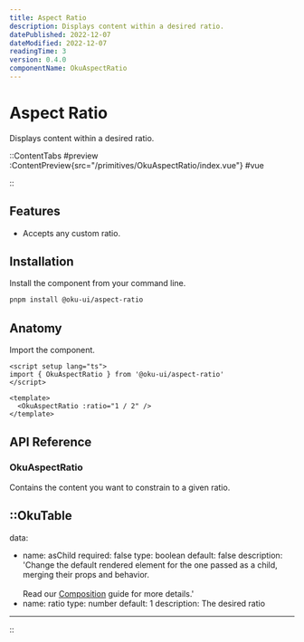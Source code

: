 ```yaml
---
title: Aspect Ratio
description: Displays content within a desired ratio.
datePublished: 2022-12-07
dateModified: 2022-12-07
readingTime: 3
version: 0.4.0
componentName: OkuAspectRatio
---
```


# Aspect Ratio
Displays content within a desired ratio.

::ContentTabs
#preview
:ContentPreview{src="/primitives/OkuAspectRatio/index.vue"}
#vue
<!-- Autodocs{src="/primitives/OkuAspectRatio/index.vue" lang="vue"} -->
::

## Features

- Accepts any custom ratio.

## Installation

Install the component from your command line.

```bash
pnpm install @oku-ui/aspect-ratio
```

## Anatomy

Import the component.

```vue
<script setup lang="ts">
import { OkuAspectRatio } from '@oku-ui/aspect-ratio'
</script>

<template>
  <OkuAspectRatio :ratio="1 / 2" />
</template>
```

## API Reference

### OkuAspectRatio
Contains the content you want to constrain to a given ratio.


::OkuTable
---
data:
  - name: asChild
    required: false
    type: boolean
    default: false
    description: 'Change the default rendered element for the one passed as a child, merging their props and behavior.<br><br>Read our <a href=&quot;/guides/composition&quot;>Composition</a> guide for more details.'
  - name: ratio
    type: number
    default: 1
    description: The desired ratio
---
::